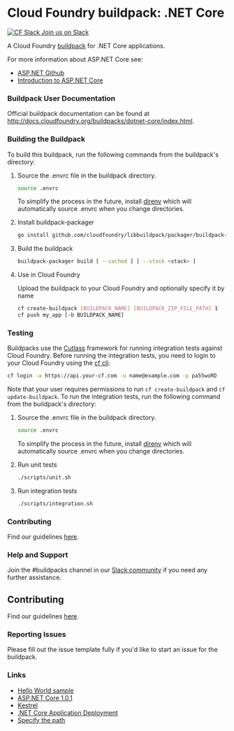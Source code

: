 # Cloud Foundry buildpack: .NET Core

[![CF Slack](https://www.google.com/s2/favicons?domain=www.slack.com) Join us on Slack](https://cloudfoundry.slack.com/messages/buildpacks/)

A Cloud Foundry [buildpack](http://docs.cloudfoundry.org/buildpacks/) for .NET Core applications.

For more information about ASP.NET Core see:

* [ASP.NET Github](https://github.com/aspnet/home)
* [Introduction to ASP.NET Core](http://docs.asp.net/en/latest/conceptual-overview/aspnet.html)

### Buildpack User Documentation

Official buildpack documentation can be found at <http://docs.cloudfoundry.org/buildpacks/dotnet-core/index.html>.

### Building the Buildpack

To build this buildpack, run the following commands from the buildpack's directory:

1. Source the .envrc file in the buildpack directory.

   ```bash
   source .envrc
   ```
   To simplify the process in the future, install [direnv](https://direnv.net/) which will automatically source .envrc when you change directories.

1. Install buildpack-packager

    ```bash
    go install github.com/cloudfoundry/libbuildpack/packager/buildpack-packager
    ```

1. Build the buildpack

    ```bash
    buildpack-packager build [ --cached ] [ --stack <stack> ]
    ```

1. Use in Cloud Foundry

   Upload the buildpack to your Cloud Foundry and optionally specify it by name

    ```bash
    cf create-buildpack [BUILDPACK_NAME] [BUILDPACK_ZIP_FILE_PATH] 1
    cf push my_app [-b BUILDPACK_NAME]
    ```

### Testing

Buildpacks use the [Cutlass](https://github.com/cloudfoundry/libbuildpack/tree/master/cutlass) framework for running integration tests against Cloud Foundry. Before running the integration tests, you need to login to your Cloud Foundry using the [cf cli](https://github.com/cloudfoundry/cli):

 ```bash
 cf login -a https://api.your-cf.com -u name@example.com -p pa55woRD
 ```

Note that your user requires permissions to run `cf create-buildpack` and `cf update-buildpack`. To run the integration tests, run the following command from the buildpack's directory:

1. Source the .envrc file in the buildpack directory.

   ```bash
   source .envrc
   ```
   To simplify the process in the future, install [direnv](https://direnv.net/) which will automatically source .envrc when you change directories.

1. Run unit tests

    ```bash
    ./scripts/unit.sh
    ```

1. Run integration tests

    ```bash
    ./scripts/integration.sh
    ```

### Contributing

Find our guidelines [here](./CONTRIBUTING.md).

### Help and Support

Join the #buildpacks channel in our [Slack community](http://slack.cloudfoundry.org/) if you need any further assistance.

## Contributing

Find our guidelines [here](./CONTRIBUTING.md).

### Reporting Issues

Please fill out the issue template fully if you'd like to start an issue for the buildpack.

### Links

* [Hello World sample](https://github.com/IBM-Bluemix/aspnet-core-helloworld)
* [ASP.NET Core 1.0.1](https://github.com/aspnet/Home/releases/tag/1.0.1)
* [Kestrel](https://github.com/aspnet/KestrelHttpServer)
* [.NET Core Application Deployment](https://docs.microsoft.com/en-us/dotnet/articles/core/deploying/index)
* [Specify the path](http://docs.cloudfoundry.org/devguide/deploy-apps/manifest.html#path)
